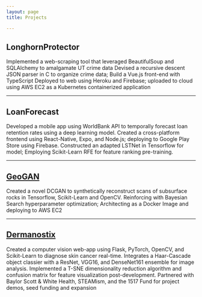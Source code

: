 ```yaml
---
layout: page
title: Projects

---
```

LonghornProtector                      
---							
Implemented a web-scraping tool that leveraged BeautifulSoup and SQLAlchemy to amalgamate UT crime data
Devised a recursive descent JSON parser in C to organize crime data;  Build a Vue.js front-end with TypeScript
Deployed to web using Heroku and Firebase; uploaded to cloud using AWS EC2 as a Kubernetes containerized application

---
LoanForecast										        
---
Developed a mobile app using WorldBank API to temporally forecast loan retention rates using a deep learning model.
Created a cross-platform frontend using React-Native, Expo, and Node.js; deploying to Google Play Store using Firebase.
Constructed an adapted LSTNet in Tensorflow for model; Employing Scikit-Learn RFE for feature ranking pre-training.

---
[GeoGAN](https://deepnote.com/workspace/pranav-srinivasan-65105231-1d54-4355-a58f-4e7b4b5b7d02/project/GAN-Rock-Image-Reconstruction-0f95b2c8-4aca-4c96-bd6d-412f443db968/notebook/notebook-d5393806433848a0b48aef14f71b8e52?)	
---
Created a novel DCGAN to synthetically reconstruct scans of subsurface rocks in Tensorflow, Scikit-Learn and OpenCV. Reinforcing with Bayesian Search hyperparameter optimization; Architecting as a Docker Image and deploying to AWS EC2

---
[Dermanostix](https://github.com/pranavSrini/dermanostix)
---
Created a computer vision web-app using Flask, PyTorch, OpenCV, and Scikit-Learn to diagnose skin cancer real-time. Integrates a Haar-Cascade object classier with a ResNet, VGG16, and DenseNet161 ensemble for image analysis. Implemented a T-SNE dimensionality reduction algorithm and confusion matrix for feature visualization post-development. Partnered with Baylor Scott & White Health, STEAMism, and the 1517 Fund for project demos, seed funding and expansion

